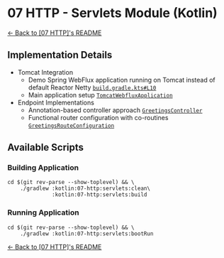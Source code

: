# 07 HTTP - Servlets Module (Kotlin)

[← Back to \[07 HTTP\]'s README](../README.md)

## Implementation Details

- Tomcat Integration
  - Demo Spring WebFlux application running on Tomcat instead of default Reactor Netty [`build.gradle.kts#L10`](./build.gradle.kts)
  - Main application setup [`TomcatWebfluxApplication`](./src/main/kotlin/com/fresult/servlets/TomcatWebfluxApplication.kt)
- Endpoint Implementations
  - Annotation-based controller approach [`GreetingsController`](./src/main/kotlin/com/fresult/servlets/GreetingsController.kt)
  - Functional router configuration with co-routines [`GreetingsRouteConfiguration`](./src/main/kotlin/com/fresult/servlets/GreetingsRouteConfiguration.kt)

## Available Scripts

### Building Application

```shell
cd $(git rev-parse --show-toplevel) && \
    ./gradlew :kotlin:07-http:servlets:clean\
              :kotlin:07-http:servlets:build
```

### Running Application

```shell
cd $(git rev-parse --show-toplevel) && \
    ./gradlew :kotlin:07-http:servlets:bootRun
```

[← Back to \[07 HTTP\]'s README](../README.md)
